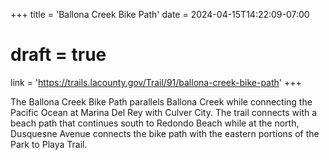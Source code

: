+++
title = 'Ballona Creek Bike Path'
date = 2024-04-15T14:22:09-07:00
# draft = true
link = 'https://trails.lacounty.gov/Trail/91/ballona-creek-bike-path'
+++

The Ballona Creek Bike Path parallels Ballona Creek while connecting the Pacific Ocean at Marina Del Rey with Culver City. The trail connects with a beach path that continues south to Redondo Beach while at the north, Dusquesne Avenue connects the bike path with the eastern portions of the Park to Playa Trail.

<!--more-->